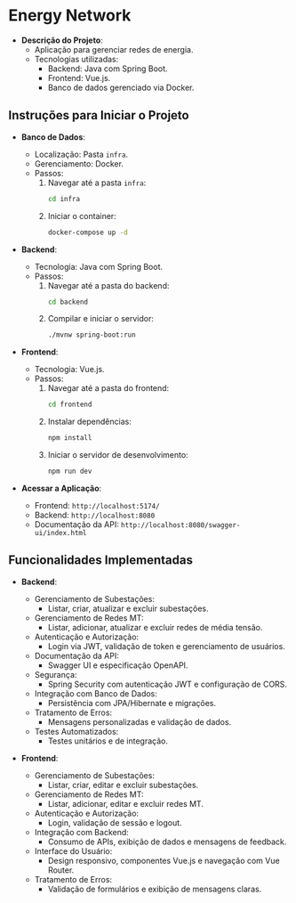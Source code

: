 # Energy Network

- **Descrição do Projeto**:
    - Aplicação para gerenciar redes de energia.
    - Tecnologias utilizadas:
        - Backend: Java com Spring Boot.
        - Frontend: Vue.js.
        - Banco de dados gerenciado via Docker.

## Instruções para Iniciar o Projeto

- **Banco de Dados**:
    - Localização: Pasta `infra`.
    - Gerenciamento: Docker.
    - Passos:
        1. Navegar até a pasta `infra`:
             ```bash
             cd infra
             ```
        2. Iniciar o container:
             ```bash
             docker-compose up -d
             ```

- **Backend**:
    - Tecnologia: Java com Spring Boot.
    - Passos:
        1. Navegar até a pasta do backend:
             ```bash
             cd backend
             ```
        2. Compilar e iniciar o servidor:
             ```bash
             ./mvnw spring-boot:run
             ```

- **Frontend**:
    - Tecnologia: Vue.js.
    - Passos:
        1. Navegar até a pasta do frontend:
             ```bash
             cd frontend
             ```
        2. Instalar dependências:
             ```bash
             npm install
             ```
        3. Iniciar o servidor de desenvolvimento:
             ```bash
             npm run dev
             ```

- **Acessar a Aplicação**:
    - Frontend: `http://localhost:5174/`
    - Backend: `http://localhost:8080`
    - Documentação da API: `http://localhost:8080/swagger-ui/index.html`

## Funcionalidades Implementadas

- **Backend**:
    - Gerenciamento de Subestações:
        - Listar, criar, atualizar e excluir subestações.
    - Gerenciamento de Redes MT:
        - Listar, adicionar, atualizar e excluir redes de média tensão.
    - Autenticação e Autorização:
        - Login via JWT, validação de token e gerenciamento de usuários.
    - Documentação da API:
        - Swagger UI e especificação OpenAPI.
    - Segurança:
        - Spring Security com autenticação JWT e configuração de CORS.
    - Integração com Banco de Dados:
        - Persistência com JPA/Hibernate e migrações.
    - Tratamento de Erros:
        - Mensagens personalizadas e validação de dados.
    - Testes Automatizados:
        - Testes unitários e de integração.

- **Frontend**:
    - Gerenciamento de Subestações:
        - Listar, criar, editar e excluir subestações.
    - Gerenciamento de Redes MT:
        - Listar, adicionar, editar e excluir redes MT.
    - Autenticação e Autorização:
        - Login, validação de sessão e logout.
    - Integração com Backend:
        - Consumo de APIs, exibição de dados e mensagens de feedback.
    - Interface do Usuário:
        - Design responsivo, componentes Vue.js e navegação com Vue Router.
    - Tratamento de Erros:
        - Validação de formulários e exibição de mensagens claras.
